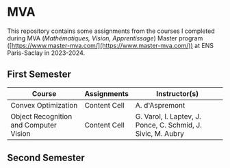 # MVA

This repository contains some assignments from the courses I completed during MVA (*Mathématiques, Vision, Apprentissage*) Master program ([https://www.master-mva.com/](https://www.master-mva.com/)) at ENS Paris-Saclay in 2023-2024.

## First Semester

| Course  | Assignments | Instructor(s) |
| ------------- | ------------- | ------------- |
| Convex Optimization  | Content Cell  | A. d'Aspremont  |
| Object Recognition and Computer Vision  | Content Cell  | G. Varol, I. Laptev, J. Ponce, C. Schmid, J. Sivic, M. Aubry  |

## Second Semester
